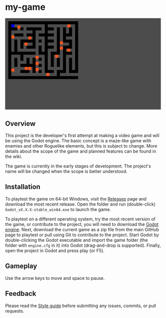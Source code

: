 # my-game

![Screenshot](screenshot.png?raw=true)

## Overview

This project is the developer's first attempt at making a video game and will be using the Godot engine. The basic concept is a maze-like game with enemies and other Roguelike elements, but this is subject to change. More details about the scope of the game and planned features can be found in the wiki.

The game is currently in the early stages of development. The project's name will be changed when the scope is better understood.


## Installation

To playtest the game on 64-bit Windows, visit the [Releases](https://github.com/KyleWJohnston/my-game/releases) page and download the most recent release. Open the folder and run (double-click) `Godot_vX.X.X-stable_win64.exe` to launch the game.

To playtest on a different operating system, try the most recent version of the game, or contribute to the project, you will need to download the [Godot engine](https://godotengine.org/download). Next, download the current game as a zip file from the main GitHub page to playtest or pull using Git to contribute to the project. Start Godot by double-clicking the Godot executable and import the game folder (the folder with `engine.cfg` in it) into Godot (drag-and-drop is supported). Finally, open the project in Godot and press play (or F5).


## Gameplay

Use the arrow keys to move and space to pause.


## Feedback

Please read the [Style guide](https://github.com/KyleWJohnston/my-game/wiki/Style-guide) before submitting any issues, commits, or pull requests.
